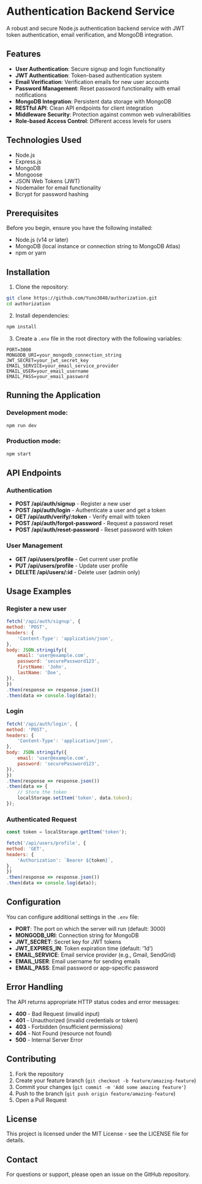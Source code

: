 # Authentication Backend Service

A robust and secure Node.js authentication backend service with JWT token authentication, email verification, and MongoDB integration.

## Features

- **User Authentication**: Secure signup and login functionality
- **JWT Authentication**: Token-based authentication system
- **Email Verification**: Verification emails for new user accounts
- **Password Management**: Reset password functionality with email notifications
- **MongoDB Integration**: Persistent data storage with MongoDB
- **RESTful API**: Clean API endpoints for client integration
- **Middleware Security**: Protection against common web vulnerabilities
- **Role-based Access Control**: Different access levels for users

## Technologies Used

- Node.js
- Express.js
- MongoDB
- Mongoose
- JSON Web Tokens (JWT)
- Nodemailer for email functionality
- Bcrypt for password hashing

## Prerequisites

Before you begin, ensure you have the following installed:
- Node.js (v14 or later)
- MongoDB (local instance or connection string to MongoDB Atlas)
- npm or yarn

## Installation

1. Clone the repository:
```bash
git clone https://github.com/Yuno3848/authorization.git
cd authorization
```

2. Install dependencies:
```bash
npm install
```

3. Create a `.env` file in the root directory with the following variables:
```
PORT=3000
MONGODB_URI=your_mongodb_connection_string
JWT_SECRET=your_jwt_secret_key
EMAIL_SERVICE=your_email_service_provider
EMAIL_USER=your_email_username
EMAIL_PASS=your_email_password
```

## Running the Application

### Development mode:
```bash
npm run dev
```

### Production mode:
```bash
npm start
```

## API Endpoints

### Authentication

- **POST /api/auth/signup** - Register a new user
- **POST /api/auth/login** - Authenticate a user and get a token
- **GET /api/auth/verify/:token** - Verify email with token
- **POST /api/auth/forgot-password** - Request a password reset
- **POST /api/auth/reset-password** - Reset password with token

### User Management

- **GET /api/users/profile** - Get current user profile
- **PUT /api/users/profile** - Update user profile
- **DELETE /api/users/:id** - Delete user (admin only)

## Usage Examples

### Register a new user

```javascript
fetch('/api/auth/signup', {
method: 'POST',
headers: {
    'Content-Type': 'application/json',
},
body: JSON.stringify({
    email: 'user@example.com',
    password: 'securePassword123',
    firstName: 'John',
    lastName: 'Doe',
}),
})
.then(response => response.json())
.then(data => console.log(data));
```

### Login

```javascript
fetch('/api/auth/login', {
method: 'POST',
headers: {
    'Content-Type': 'application/json',
},
body: JSON.stringify({
    email: 'user@example.com',
    password: 'securePassword123',
}),
})
.then(response => response.json())
.then(data => {
    // Store the token
    localStorage.setItem('token', data.token);
});
```

### Authenticated Request

```javascript
const token = localStorage.getItem('token');

fetch('/api/users/profile', {
method: 'GET',
headers: {
    'Authorization': `Bearer ${token}`,
},
})
.then(response => response.json())
.then(data => console.log(data));
```

## Configuration

You can configure additional settings in the `.env` file:

- **PORT**: The port on which the server will run (default: 3000)
- **MONGODB_URI**: Connection string for MongoDB
- **JWT_SECRET**: Secret key for JWT tokens
- **JWT_EXPIRES_IN**: Token expiration time (default: '1d')
- **EMAIL_SERVICE**: Email service provider (e.g., Gmail, SendGrid)
- **EMAIL_USER**: Email username for sending emails
- **EMAIL_PASS**: Email password or app-specific password

## Error Handling

The API returns appropriate HTTP status codes and error messages:

- **400** - Bad Request (invalid input)
- **401** - Unauthorized (invalid credentials or token)
- **403** - Forbidden (insufficient permissions)
- **404** - Not Found (resource not found)
- **500** - Internal Server Error

## Contributing

1. Fork the repository
2. Create your feature branch (`git checkout -b feature/amazing-feature`)
3. Commit your changes (`git commit -m 'Add some amazing feature'`)
4. Push to the branch (`git push origin feature/amazing-feature`)
5. Open a Pull Request

## License

This project is licensed under the MIT License - see the LICENSE file for details.

## Contact

For questions or support, please open an issue on the GitHub repository.
